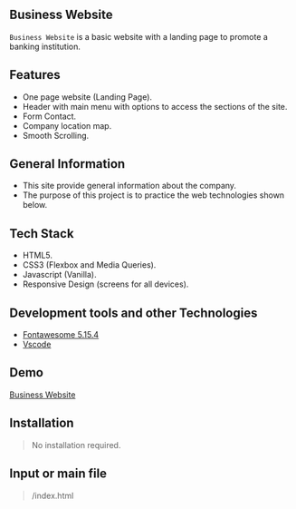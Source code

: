 ## Business Website

`Business Website` is a basic website with a landing page to promote a banking institution.

## Features

- One page website (Landing Page).
- Header with main menu with options to access the sections of the site.
- Form Contact.
- Company location map.
- Smooth Scrolling.

## General Information

- This site provide general information about the company.
- The purpose of this project is to practice the web technologies shown below.

## Tech Stack

- HTML5.
- CSS3 (Flexbox and Media Queries).
- Javascript (Vanilla).
- Responsive Design (screens for all devices).

## Development tools and other Technologies

- [Fontawesome 5.15.4](https://fontawesome.com/v5/search)
- [Vscode](https://code.visualstudio.com/)

## Demo

[Business Website](https://google.com)

## Installation

> No installation required.

## Input or main file

> /index.html
